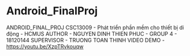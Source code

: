 # Android_FinalProj
ANDROID_FINAL_PROJ
CSC13009 - Phát triển phần mềm cho thiết bị di động - HCMUS
AUTHOR - NGUYEN DINH THIEN PHUC - GROUP 4 - 18120144
SUPERVISOR - TRUONG TOAN THINH
VIDEO DEMO - https://youtu.be/XzpTRvkouqw
